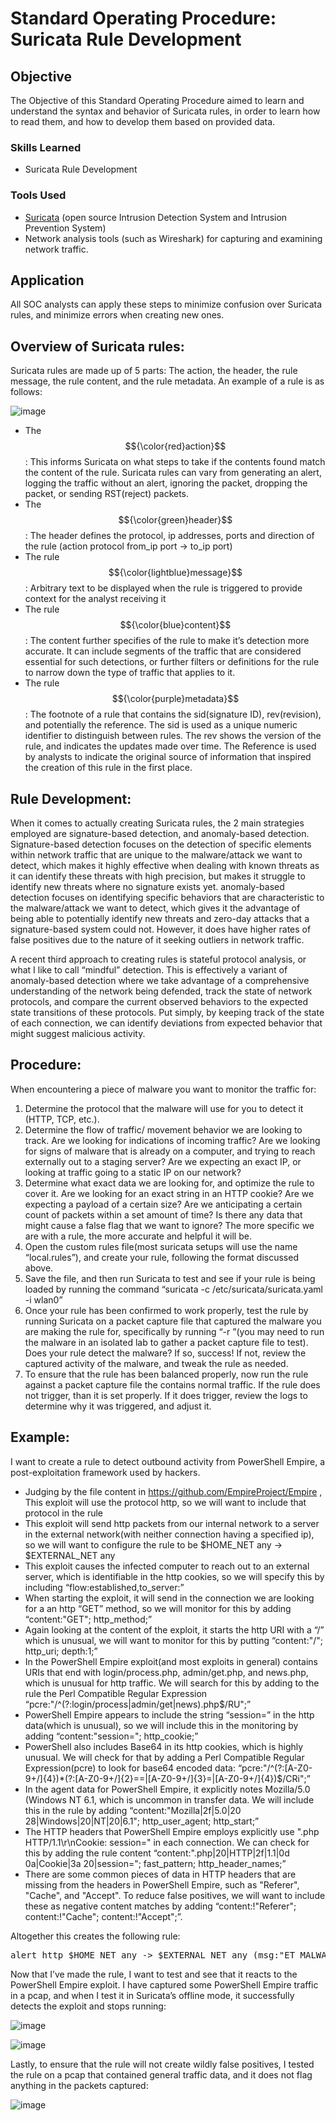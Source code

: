 # Standard Operating Procedure: Suricata Rule Development

## Objective

The Objective of this Standard Operating Procedure aimed to learn and understand the syntax and behavior of Suricata rules, in order to learn how to read them, and how to develop them based on provided data.

### Skills Learned

- Suricata Rule Development

### Tools Used

- <a href="https://suricata.io/">Suricata</a> (open source Intrusion Detection System and Intrusion Prevention System) 
- Network analysis tools (such as Wireshark) for capturing and examining network traffic.

## Application

All SOC analysts can apply these steps to minimize confusion over Suricata rules, and minimize errors when creating new ones.

## Overview of Suricata rules: 

Suricata rules are made up of 5 parts: The action, the header, the rule message, the rule content, and the rule metadata. An example of a rule is as follows:

![image](https://github.com/user-attachments/assets/8c48064f-03a8-410a-bb0c-0bd151cb56f5)


- The $${\color{red}action}$$: This informs Suricata on what steps to take if the contents found match the content of the rule.  Suricata rules can vary from generating an alert, logging the traffic without an alert, ignoring the packet, dropping the packet, or sending RST(reject) packets.
- The $${\color{green}header}$$: The header defines the protocol, ip addresses, ports and direction of the rule (action protocol from_ip port -> to_ip port)
- The rule $${\color{lightblue}message}$$: Arbitrary text to be displayed when the rule is triggered to provide context for the analyst receiving it
- The rule $${\color{blue}content}$$: The content further specifies of the rule to make it’s detection more accurate. It can include segments of the traffic that are considered essential for such detections, or further filters or definitions for the rule to narrow down the type of traffic that applies to it.
- The rule $${\color{purple}metadata}$$: The footnote of a rule that contains the sid(signature ID), rev(revision), and potentially the reference. The sid is used as a unique numeric identifier to distinguish between rules. The rev shows the version of the rule, and indicates the updates made over time. The Reference is used by analysts to indicate the original source of information that inspired the creation of this rule in the first place.

## Rule Development: 

When it comes to actually creating Suricata rules, the 2 main strategies employed are signature-based detection, and anomaly-based detection. Signature-based detection focuses on the detection of specific elements within network traffic that are unique to the malware/attack we want to detect, which makes it highly effective when dealing with known threats as it can identify these threats with high precision, but makes it struggle to identify new threats where no signature exists yet. anomaly-based detection focuses on identifying specific behaviors that are characteristic to the malware/attack we want to detect, which gives it the advantage of being able to potentially identify new threats and zero-day attacks that a signature-based system could not. However, it does have higher rates of false positives due to the nature of it seeking outliers in network traffic.

A recent third approach to creating rules is stateful protocol analysis, or what I like to call “mindful” detection. This is effectively a variant of anomaly-based detection where we take advantage of a comprehensive understanding of the network being defended, track the state of network protocols, and compare the current observed behaviors to the expected state transitions of these protocols. Put simply, by keeping track of the state of each connection, we can identify deviations from expected behavior that might suggest malicious activity.

## Procedure:

When encountering a piece of malware you want to monitor the traffic for:

1. Determine the protocol that the malware will use for you to detect it (HTTP, TCP, etc.).
2. Determine the flow of traffic/ movement behavior we are looking to track. Are we looking for indications of incoming traffic? Are we looking for signs of malware that is already on a computer, and trying to reach externally out to a staging server? Are we expecting an exact IP, or looking at traffic going to a static IP on our network?
3. Determine what exact data we are looking for, and optimize the rule to cover it. Are we looking for an exact string in an HTTP cookie? Are we expecting a payload of a certain size? Are we anticipating a certain count of packets within a set amount of time? Is there any data that might cause a false flag that we want to ignore? The more specific we are with a rule, the more accurate and helpful it will be.
4. Open the custom rules file(most suricata setups will use the name “local.rules”), and create your rule, following the format discussed above.
5. Save the file, and then run Suricata to test and see if your rule is being loaded by running the command “suricata -c /etc/suricata/suricata.yaml -i wlan0”
6. Once your rule has been confirmed to work properly, test the rule by running Suricata on a packet capture file that captured the malware you are making the rule for, specifically by running “-r <path>”(you may need to run the malware in an isolated lab to gather a packet capture file to test). Does your rule detect the malware? If so, success! If not, review the captured activity of the malware, and tweak the rule as needed.
7. To ensure that the rule has been balanced properly, now run the rule against a packet capture file the contains normal traffic. If the rule does not trigger, than it is set properly. If it does trigger, review the logs to determine why it was triggered, and adjust it.

## Example: 

I want to create a rule to detect outbound activity from PowerShell Empire, a post-exploitation framework used by hackers.

- Judging by the file content in https://github.com/EmpireProject/Empire , This exploit will use the protocol http, so we will want to include that protocol in the rule
- This exploit will send http packets from our internal network to a server in the external network(with neither connection having a specified ip), so we will want to configure the rule to be $HOME_NET any -> $EXTERNAL_NET any
- This exploit causes the infected computer to reach out to an external server, which is identifiable in the http cookies, so we will specify this by including “flow:established,to_server:”
- When starting the exploit, it will send in the connection we are looking for a an http “GET” method, so we will monitor for this by adding “content:"GET"; http_method;”
- Again looking at the content of the exploit, it starts the http URI with a “/” which is unusual, we will want to monitor for this by putting “content:"/"; http_uri; depth:1;”
- In the PowerShell Empire exploit(and most exploits in general) contains URIs that end with login/process.php, admin/get.php, and news.php, which is unusual for http traffic. We will search for this by adding to the rule the Perl Compatible Regular Expression “pcre:"/^(?:login\/process|admin\/get|news)\.php$/RU";”
- PowerShell Empire appears to include the string “session=” in the http data(which is unusual), so we will include this in the monitoring by adding “content:"session="; http_cookie;”
- PowerShell also includes Base64 in its http cookies, which is highly unusual. We will check for that by adding a Perl Compatible Regular Expression(pcre) to look for base64 encoded data: “pcre:"/^(?:[A-Z0-9+/]{4})*(?:[A-Z0-9+/]{2}==|[A-Z0-9+/]{3}=|[A-Z0-9+/]{4})$/CRi";”
- In the agent data for PowerShell Empire, it explicitly notes Mozilla/5.0 (Windows NT 6.1, which is uncommon in transfer data. We will include this in the rule by adding “content:"Mozilla|2f|5.0|20 28|Windows|20|NT|20|6.1"; http_user_agent; http_start;”
- The HTTP headers that PowerShell Empire employs explicitly use ".php HTTP/1.1\r\nCookie: session=" in each connection. We can check for this by adding the rule content “content:".php|20|HTTP|2f|1.1|0d 0a|Cookie|3a 20|session="; fast_pattern; http_header_names;”
- There are some common pieces of data in HTTP headers that are missing from the headers in PowerShell Empire, such as "Referer", "Cache", and "Accept". To reduce false positives, we will want to include these as negative content matches by adding “content:!"Referer"; content:!"Cache"; content:!"Accept";”.

Altogether this creates the following rule:

<pre>alert http $HOME_NET any -> $EXTERNAL_NET any (msg:"ET MALWARE Possible PowerShell Empire Activity Outbound"; flow:established,to_server; content:"GET"; http_method; content:"/"; http_uri; depth:1; pcre:"/^(?:login\/process|admin\/get|news)\.php$/RU"; content:"session="; http_cookie; pcre:"/^(?:[A-Z0-9+/]{4})*(?:[A-Z0-9+/]{2}==|[A-Z0-9+/]{3}=|[A-Z0-9+/]{4})$/CRi"; content:"Mozilla|2f|5.0|20 28|Windows|20|NT|20|6.1"; http_user_agent; http_start; content:".php|20|HTTP|2f|1.1|0d 0a|Cookie|3a 20|session="; fast_pattern; http_header_names; content:!"Referer"; content:!"Cache"; content:!"Accept"; sid:2027512; rev:1;)</pre>

Now that I’ve made the rule, I want to test and see that it reacts to the PowerShell Empire exploit. I have captured some PowerShell Empire traffic in a pcap, and when I test it in Suricata’s offline mode, it successfully detects the exploit and stops running:

![image](https://github.com/user-attachments/assets/6f70251b-17d2-49fa-a264-0b7653327968)

![image](https://github.com/user-attachments/assets/0355250b-7abf-4c55-b116-78869d3500d7)

Lastly, to ensure that the rule will not create wildly false positives, I tested the rule on a pcap that contained general traffic data, and it does not flag anything in the packets captured:

![image](https://github.com/user-attachments/assets/28a2dd5e-8ed0-4c0a-97ce-7bb7a422c0ab)


